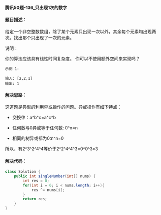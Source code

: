 #### 腾讯50题-136_只出现1次的数字

#### 题目描述：

给定一个非空整数数组，除了某个元素只出现一次以外，其余每个元素均出现两次。找出那个只出现了一次的元素。

说明：

你的算法应该具有线性时间复杂度。 你可以不使用额外空间来实现吗？

```
示例 1:

输入: [2,2,1]
输出: 1
```

#### 解决思路：

这道题是典型的利用异或操作的问题。异或操作有如下特点：

* 交换律：a^b^c=a^c^b

* 任何数与0异或等于任何数: 0^n=n

* 相同的树异或都为0:n^n=0

所以，有2^3^2^4^4等价于2^2^4^4^3=0^0^3=3

#### 解决代码：

```java
class Solution {
    public int singleNumber(int[] nums) {
        int res = 0;
        for(int i = 0; i < nums.length; i++){
            res ^= nums[i];
        }
        return res;
    }
}
```


